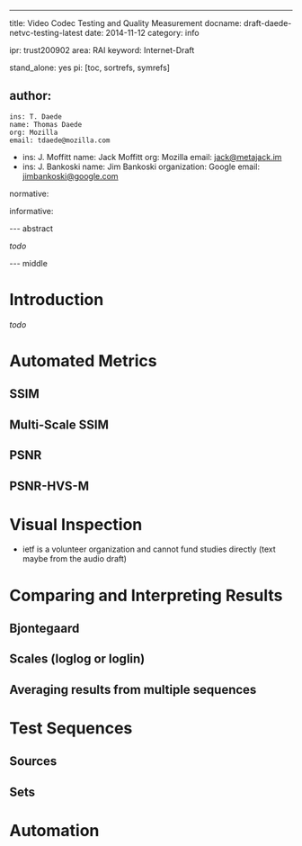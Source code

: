 ---
title: Video Codec Testing and Quality Measurement
docname: draft-daede-netvc-testing-latest
date: 2014-11-12
category: info

ipr: trust200902
area: RAI
keyword: Internet-Draft

stand_alone: yes
pi: [toc, sortrefs, symrefs]

author:
 -
    ins: T. Daede
    name: Thomas Daede
    org: Mozilla
    email: tdaede@mozilla.com
 -
    ins: J. Moffitt
    name: Jack Moffitt
    org: Mozilla
    email: jack@metajack.im
 -
    ins: J. Bankoski
    name: Jim Bankoski
    organization: Google
    email: jimbankoski@google.com

normative:

informative:

--- abstract

*todo*

--- middle

# Introduction

*todo*

# Automated Metrics

## SSIM

## Multi-Scale SSIM

## PSNR

## PSNR-HVS-M

# Visual Inspection

- ietf is a volunteer organization and cannot fund studies directly (text
  maybe from the audio draft)

# Comparing and Interpreting Results

## Bjontegaard

## Scales (loglog or loglin)

## Averaging results from multiple sequences

# Test Sequences

## Sources

## Sets

# Automation

